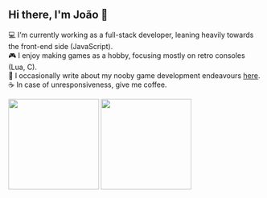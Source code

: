 ## Hi there, I'm João 👋

<!--
**jcnmsg/jcnmsg** is a ✨ _special_ ✨ repository because its `README.md` (this file) appears on your GitHub profile.

Here are some ideas to get you started:

- 🔭 I’m currently working on ...
- 🌱 I’m currently learning ...
- 👯 I’m looking to collaborate on ...
- 🤔 I’m looking for help with ...
- 💬 Ask me about ...
- 📫 How to reach me: ...
- 😄 Pronouns: ...
- ⚡ Fun fact: ...
-->

:computer:  I’m currently working as a full-stack developer, leaning heavily towards the front-end side (JavaScript).  
:video_game:  I enjoy making games as a hobby, focusing mostly on retro consoles (Lua, C).  
:memo: I occasionally write about my nooby game development endeavours [here](https://joaomakes.games/blog).  
:coffee: In case of unresponsiveness, give me coffee. 
<p align="left">
<img height="180em" src="https://github-readme-stats-hazel-nine.vercel.app/api?username=jcnmsg&show_icons=true&include_all_commits=true&hide_title=true&count_private=true&line_height=25&theme=nord&hide_border=true&hide_rank=false" align = "center"/>
<img height="180em" src="https://github-readme-stats-hazel-nine.vercel.app/api/top-langs/?username=jcnmsg&layout=compact&langs_count=10&theme=nord&hide_border=true&hide=Batchfile" align = "center"/>
</p>
